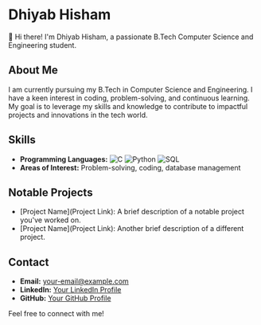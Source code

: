 # Dhiyab Hisham

👋 Hi there! I'm Dhiyab Hisham, a passionate B.Tech Computer Science and Engineering student.

## About Me

I am currently pursuing my B.Tech in Computer Science and Engineering. I have a keen interest in coding, problem-solving, and continuous learning. My goal is to leverage my skills and knowledge to contribute to impactful projects and innovations in the tech world.

## Skills

- **Programming Languages:** ![C](https://img.shields.io/badge/C-A8B9CC?style=for-the-badge&logo=c&logoColor=white) ![Python](https://img.shields.io/badge/Python-3776AB?style=for-the-badge&logo=python&logoColor=white) ![SQL](https://img.shields.io/badge/SQL-4479A1?style=for-the-badge&logo=postgresql&logoColor=white)
- **Areas of Interest:** Problem-solving, coding, database management

## Notable Projects

- [Project Name](Project Link): A brief description of a notable project you've worked on.
- [Project Name](Project Link): Another brief description of a different project.

## Contact

- **Email:** [your-email@example.com](mailto:your-email@example.com)
- **LinkedIn:** [Your LinkedIn Profile](https://www.linkedin.com/in/your-profile)
- **GitHub:** [Your GitHub Profile](https://github.com/your-profile)

Feel free to connect with me!

